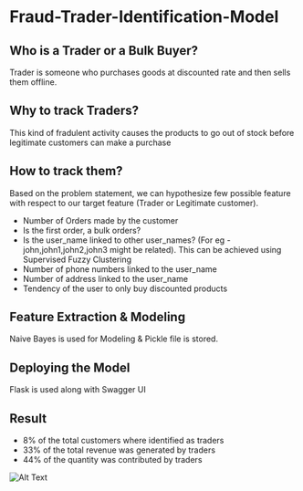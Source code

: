 # Fraud-Trader-Identification-Model

## Who is a Trader or a Bulk Buyer?
Trader is someone who purchases goods at discounted rate and then sells them offline. 

## Why to track Traders?
This kind of fradulent activity causes the products to go out of stock before legitimate customers can make a purchase

## How to track them?

Based on the problem statement, we can hypothesize few possible feature with respect to our target feature (Trader or Legitimate customer).

- Number of Orders made by the customer
- Is the first order, a bulk orders?
- Is the user_name linked to other user_names? (For eg - john,john1,john2,john3 might be related). This can be achieved using Supervised Fuzzy Clustering
- Number of phone numbers linked to the user_name
- Number of address linked to the user_name
- Tendency of the user to only buy discounted products

## Feature Extraction & Modeling

Naive Bayes is used for Modeling & Pickle file is stored.

## Deploying the Model 

Flask is used along with Swagger UI

## Result

- 8% of the total customers where identified as traders
- 33% of the total revenue was generated by traders
- 44% of the quantity was contributed by traders

![Alt Text](https://github.com/warmachine0609/Fraud-Trader-Identification-Model/blob/master/output.gif)

